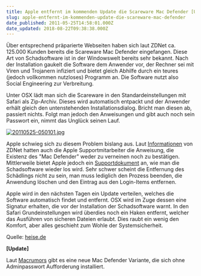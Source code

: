 ```yaml
---
title: Apple entfernt im kommenden Update die Scareware Mac Defender [Update]
slug: apple-entfernt-im-kommenden-update-die-scareware-mac-defender
date_published: 2011-05-25T14:58:01.000Z
date_updated: 2018-08-22T09:38:38.000Z
---
```


Über entsprechend präparierte Webseiten haben sich laut ZDNet ca. 125.000 Kunden bereits die Scareware Mac Defender eingefangen. Diese Art von Schadsoftware ist in der Windowswelt bereits sehr bekannt. Nach der Installation gaukelt die Software dem Anwender vor, der Rechner sei mit Viren und Trojanern infiziert und bietet gleich Abhilfe durch ein teures (jedoch vollkommen nutzloses) Programm an. Die Software nutzt also Social Engineering zur Verbreitung.

Unter OSX lädt man sich die Scareware in den Standardeinstellungen mit Safari als Zip-Archiv. Dieses wird automatisch entpackt und der Anwender erhält gleich den untenstehenden Installationsdialog. Bricht man diesen ab, passiert nichts. Folgt man jedoch den Anweisungen und gibt auch noch sein Passwort ein, nimmt das Unglück seinen Lauf.

[![20110525-050101.jpg](//picdump.thafaker.de/2011/05/20110525-050101.jpg)](http://picdump.thafaker.de/2011/05/20110525-050101.jpg)

Apple schwieg sich zu diesem Problem bislang aus. Laut [Informationen](http://www.heise.de/meldung/Apple-Support-will-von-Scareware-nichts-wissen-1246671.html) von ZDNet hatten auch die Apple Supportmitarbeiter die Anweisung, die Existenz des "Mac Defender" weder zu verneinen noch zu bestätigen. Mittlerweile bietet Apple jedoch ein [Supportdokument](http://support.apple.com/kb/ht4650) an, wie man die Schadsoftware wieder los wird. Sehr schwer scheint die Entfernung des Schädlings nicht zu sein, man muss lediglich den Prozess beenden, die Anwendung löschen und den Eintrag aus den Login-Items entfernen.

Apple wird in den nächsten Tagen ein Update verteilen, welches die Software automatisch findet und entfernt. OSX wird im Zuge dessen eine Signatur erhalten, die vor der Installation der Schadsoftware warnt. In den Safari Grundeinstellungen wird überdies noch ein Haken entfernt, welcher das Ausführen von sicheren Dateien erlaubt. Dies raubt ein wenig den Komfort, aber alles geschieht zum Wohle der Systemsicherheit.

Quelle: [heise.de](http://www.heise.de/newsticker/meldung/Apple-kuendigt-Abhilfe-gegen-Scareware-Mac-Defender-an-1250073.html)

**[Update]**

Laut [Macrumors](http://www.macrumors.com/2011/05/25/new-macdefender-variant-installs-without-admin-password-requirement/) gibt es eine neue Mac Defender Variante, die sich ohne Adminpasswort Aufforderung installiert.
